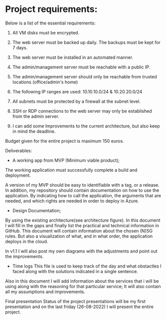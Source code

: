 # Project requirements:


Below is a list of the essential requirements:

1. All VM disks must be encrypted.

2. The web server must be backed up daily. The backups must be kept for 7 days.

3. The web server must be installed in an automated manner.

4. The admin/management server must be reachable with a public IP.

5. The admin/management server should only be reachable from trusted locations (office/admin's home)

6. The following IP ranges are used: 10.10.10.0/24 & 10.20.20.0/24

7. All subnets must be protected by a firewall at the subnet level.

8. SSH or RDP connections to the web server may only be established from the admin server.

9. I can add some Improvements to the current architecture, but also keep in mind the deadline.

Budget given for the entire project is maximum 150 euros.

Deliverables:

- A working app from MVP (Minimum viable product);

The working application must successfully complete a build and deployment.

A version of my MVP should be easy to identifiable with a tag, or a release. In addition, my repository should contain documentation on how to use the application. By indicating how to call the application, the arguments that are needed, and which rights are needed in order to deploy in Azure.

- Design Documentation;

By using the existing architecture(see architecture figure). In this document I will fill in the gaps and finally list the practical and technical information in GitHub. This document will contain information about the chosen (N)SG rules. But also a visualization of what, and in what order, the application deploys in the cloud.

In v1.1 I will also post my own diagrams with the adjustments and point out the improvements.

- Time logs
This file is used to keep track of the day and what obstactles I faced along with the solutions indicated in a single sentence.

Also in this document I will add information about the services that i will be using along with the reasoning for that particular service; It will also contain all my assumptions and improvements.

Final presentation
Status of the project presentations will be my first presentation and on the last friday (26-08-2022) I will present the entire project.